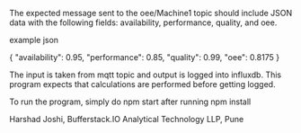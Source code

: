 The expected message sent to the oee/Machine1 topic should include JSON data with the following fields: availability, performance, quality, and oee.

example json

{
  "availability": 0.95,
  "performance": 0.85,
  "quality": 0.99,
  "oee": 0.8175
}


The input is taken from mqtt topic and output is logged into influxdb. This program expects that calculations are performed before getting logged.


To run the program, simply do npm start after running npm install 

Harshad Joshi, Bufferstack.IO Analytical Technology LLP, Pune
